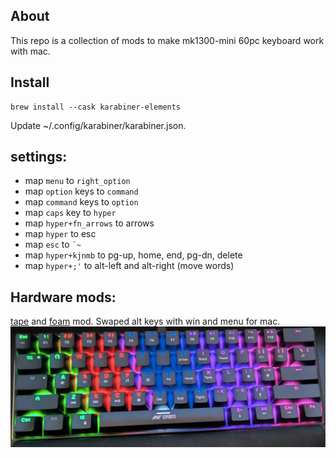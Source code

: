 ## About
This repo is a collection of mods to make mk1300-mini 60pc keyboard work with mac. 
## Install
```shell
brew install --cask karabiner-elements
```
Update ~/.config/karabiner/karabiner.json.

## settings: 
* map `menu` to `right_option`
* map `option` keys to `command`
* map `command` keys to `option`
* map `caps` key to `hyper`
* map `hyper+fn_arrows` to arrows 
* map `hyper` to esc 
* map `esc` to `` `~ `` 
* map `hyper+kjnmb` to pg-up, home, end, pg-dn, delete
* map `hyper+;'` to alt-left and alt-right (move words)

## Hardware mods:
[tape](https://www.reddit.com/r/MechanicalKeyboards/comments/okf3bi/tape_mod/) and [foam](https://www.reddit.com/r/mkindia/comments/wt26nu/can_i_use_this_packaging_foam_for_modding_my/) mod. Swaped alt keys with win and menu for mac. 
![Alt text](mk1300mini.jpg?raw=true "Title")
